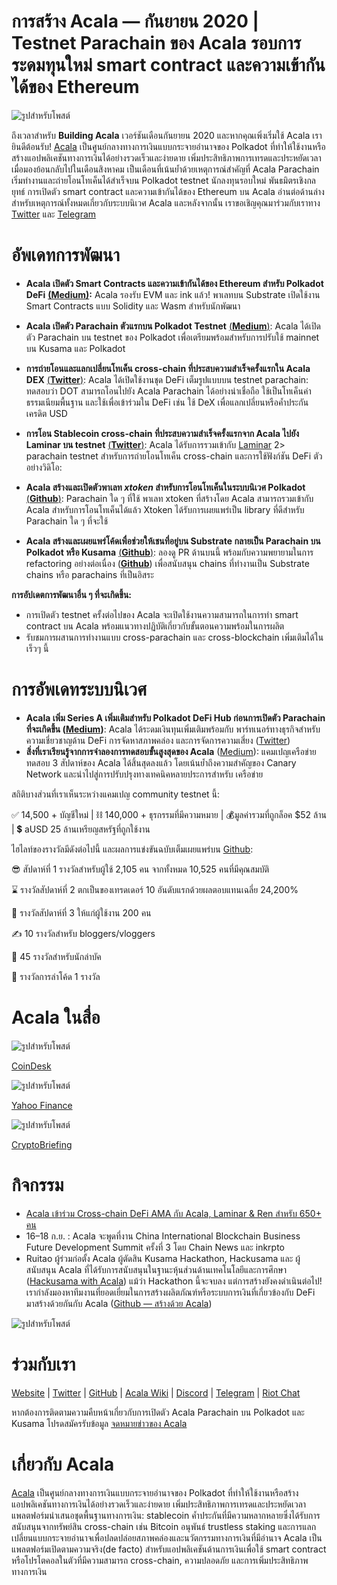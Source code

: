 # การสร้าง Acala — กันยายน 2020 | Testnet Parachain ของ Acala รอบการระดมทุนใหม่ smart contract และความเข้ากันได้ของ Ethereum

![รูปสำหรับโพสต์](https://miro.medium.com/max/1600/0*rPcIWxu2NiMMUEpU)

ถึงเวลาสำหรับ **Building Acala** เวอร์ชันเดือนกันยายน 2020 และหากคุณเพิ่งเริ่มใช้ Acala เรายินดีต้อนรับ! [Acala](http://acala.network) เป็นศูนย์กลางทางการเงินแบบกระจายอำนาจของ Polkadot ที่ทำให้ใช้งานหรือสร้างแอปพลิเคชันทางการเงินได้อย่างรวดเร็วและง่ายดาย เพิ่มประสิทธิภาพการเทรดและประหยัดเวลา เมื่อมองย้อนกลับไปในเดือนสิงหาคม เป็นเดือนที่เน้นย้ำด้วยเหตุการณ์สำคัญที่ Acala Parachain เริ่มทำงานและถ่ายโอนโทเค็นได้สำเร็จบน Polkadot testnet นักลงทุนรอบใหม่ พันธมิตรเชิงกลยุทธ์ การเปิดตัว smart contract และความเข้ากันได้ของ Ethereum บน Acala อ่านต่อด้านล่างสำหรับเหตุการณ์ทั้งหมดเกี่ยวกับระบบนิเวศ Acala และหลังจากนั้น เราขอเชิญคุณมาร่วมกับเราทาง [Twitter](https://twitter.com/acalanetwork) และ [Telegram](https://t.me/AcalaOfficial)

# **อัพเดทการพัฒนา**

- **Acala เปิดตัว Smart Contracts และความเข้ากันได้ของ Ethereum สำหรับ Polkadot DeFi** [**(Medium)**](https://medium.com/acalanetwork/acala-unveils-smart-contracts-and-ethereum-compatibility-for-polkadot-defi-588b3891e53d)**:** Acala รองรับ EVM และ ink แล้ว! พาเลทบน Substrate เปิดใช้งาน Smart Contracts แบบ Solidity และ Wasm สำหรับนักพัฒนา

- **Acala เปิดตัว Parachain ตัวแรกบน Polkadot Testnet** [(**Medium**)](https://medium.com/acalanetwork/acala-launches-the-1st-parachain-on-polkadot-testnet-682c02bad08b): Acala ได้เปิดตัว Parachain บน testnet ของ Polkadot เพื่อเตรียมพร้อมสำหรับการปรับใช้ mainnet บน Kusama และ Polkadot

- **การถ่ายโอนและแลกเปลี่ยนโทเค็น cross-chain ที่ประสบความสำเร็จครั้งแรกใน Acala DEX** [(**Twitter**)](https://twitter.com/AcalaNetwork/status/1297851737525481473?s=20): Acala ได้เปิดใช้งานชุด DeFi เต็มรูปแบบบน testnet parachain: ทดสอบว่า DOT สามารถโอนไปยัง Acala Parachain ได้อย่างน่าเชื่อถือ ใช้เป็นโทเค็นค่าธรรมเนียมพื้นฐาน และใช้เพื่อเข้าร่วมใน DeFi เช่น ใช้ DeX เพื่อแลกเปลี่ยนหรือค้ำประกันเครดิต USD

- **การโอน Stablecoin cross-chain ที่ประสบความสำเร็จครั้งแรกจาก Acala ไปยัง Laminar บน testnet** [(**Twitter**)](https://twitter.com/bettechentt/status/1298768242333237248?s=20): Acala ได้รับการรวมเข้ากับ [Laminar](https://www.laminar.one/) 2> parachain testnet สำหรับการถ่ายโอนโทเค็น cross-chain และการใช้ฟังก์ชัน DeFi ตัวอย่างวิดิโอ:

- **Acala สร้างและเปิดตัวพาเลท _xtoken_ สำหรับการโอนโทเค็นในระบบนิเวศ Polkadot** [(**Github**)](https://github.com/open-web3-stack/open-runtime-module-library/tree/rococo/xtokens): Parachain ใด ๆ ที่ใช้ พาเลท xtoken ที่สร้างโดย Acala สามารถรวมเข้ากับ Acala สำหรับการโอนโทเค็นได้แล้ว Xtoken ได้รับการเผยแพร่เป็น library ที่ดีสำหรับ Parachain ใด ๆ ที่จะใช้

- **Acala สร้างและเผยแพร่โค้ดเพื่อช่วยให้เชนที่อยู่บน Substrate กลายเป็น Parachain บน Polkadot หรือ Kusama** [(**Github**)](https://github.com/AcalaNetwork/Acala/pull/362): ลองดู PR ด้านบนนี้ พร้อมกับความพยายามในการ refactoring อย่างต่อเนื่อง ([**Github**](https://github.com/AcalaNetwork/Acala/compare/rococo-rc6)) เพื่อสนับสนุน chains ที่ทำงานเป็น Substrate chains หรือ parachains ที่เป็นอิสระ

**การอัปเดตการพัฒนาอื่น ๆ ที่จะเกิดขึ้น:**

- การเปิดตัว testnet ครั้งต่อไปของ Acala จะเปิดใช้งานความสามารถในการทำ smart contract บน Acala พร้อมแนวทางปฏิบัติเกี่ยวกับขั้นตอนความพร้อมในการผลิต
- รับชมการผสานการทำงานแบบ cross-parachain และ cross-blockchain เพิ่มเติมได้ในเร็วๆ นี้

# **การอัพเดทระบบนิเวศ**

- **Acala เพิ่ม Series A เพิ่มเติมสำหรับ Polkadot DeFi Hub ก่อนการเปิดตัว Parachain ที่จะเกิดขึ้น (**[**Medium**](https://medium.com/acalanetwork/acala-raises-additional-series-a-for-polkadot-defi-hub-ahead-of-upcoming-parachain-launch-22fdee9c2be9)**)**: Acala ได้ระดมเงินทุนเพิ่มเติมพร้อมกับ พาร์ทเนอร์ทางธุรกิจสำหรับความเชี่ยวชาญด้าน DeFi การจัดหาสภาพคล่อง และการจัดการความเสี่ยง ([Twitter](https://twitter.com/bettechentt/status/1299497896207773696?s=20))
- **สิ่งที่เราเรียนรู้จากการจำลองการทดสอบขั้นสูงสุดของ Acala** ([Medium](https://medium.com/acalanetwork/what-we-learned-from-acalas-extreme-testing-simulation-5ef5769a0902)): แคมเปญเครือข่ายทดสอบ 3 สัปดาห์ของ Acala ได้สิ้นสุดลงแล้ว โดยเน้นย้ำถึงความสำคัญของ Canary Network และนำไปสู่การปรับปรุงทางเทคนิคหลายประการสำหรับ เครือข่าย

สถิติบางส่วนที่เราเห็นระหว่างแคมเปญ community testnet นี้:

✅ 14,500 + บัญชีใหม่ | ⛓️ 140,000 + ธุรกรรมที่มีความหมาย | 💰มูลค่ารวมที่ถูกล็อค $52 ล้าน | 💲 aUSD 25 ล้านเหรียญสหรัฐที่ถูกใช้งาน

ไฮไลท์ของรางวัลมีดังต่อไปนี้ และผลการแข่งขันฉบับเต็มเผยแพร่บน [Github](https://github.com/AcalaNetwork/Acala/wiki/W.-Contribution-&-Rewards#season-3-prize-giving):

😎 สัปดาห์ที่ 1 รางวัลสำหรับผู้ใช้ 2,105 คน จากทั้งหมด 10,525 คนที่มีคุณสมบัติ

⌛ รางวัลสัปดาห์ที่ 2 ตกเป็นของเทรดเดอร์ 10 อันดับแรกด้วยผลตอบแทนเฉลี่ย 24,200%

🌋 รางวัลสัปดาห์ที่ 3 ให้แก่ผู้ใช้งาน 200 คน

✍️ 10 รางวัลสำหรับ bloggers/vloggers

🐞 45 รางวัลสำหรับนักล่าบัค

🤖️ รางวัลการล่าโค้ด 1 รางวัล

# **Acala ในสื่อ**

![รูปสำหรับโพสต์](https://miro.medium.com/max/2576/1*v2Ndsw3UwNTj0EhQNbFykw.png)

[CoinDesk](https://www.coindesk.com/acala-polkadot-defi-7m-pantera-saft)

![รูปสำหรับโพสต์](https://miro.medium.com/max/2562/1*z4iztwspAQT0KgfGt4jp_w.png)

[Yahoo Finance](https://finance.yahoo.com/news/polkadot-based-defi-project-acala-092543143.html)

![รูปสำหรับโพสต์](https://miro.medium.com/max/2274/1*ZA2JHJmNc15TXwClrwE_GQ.png)

[CryptoBriefing](https://cryptobriefing.com/acala-network-polkadots-makerdao-comes-ethereum/)

# **กิจกรรม**

- [Acala เข้าร่วม Cross-chain DeFi AMA กับ Acala, Laminar & Ren สำหรับ 650+ คน](https://twitter.com/AcalaNetwork/status/1295477682214338560?s=20)
- 16–18 ก.ย. : Acala จะพูดที่งาน China International Blockchain Business Future Development Summit ครั้งที่ 3 โดย Chain News และ inkrpto
- Ruitao ผู้ร่วมก่อตั้ง Acala ผู้ตัดสิน Kusama Hackathon, Hackusama และ ผู้สนับสนุน Acala ที่ได้รับการสนับสนุนในฐานะหุ้นส่วนด้านเทคโนโลยีและการศึกษา ([Hackusama with Acala](https://medium.com/acalanetwork/hackusama-ea1ddf3e945a)) แม้ว่า Hackathon นี้จะจบลง แต่การสร้างยังคงดำเนินต่อไป! เรากำลังมองหาทีมงานที่ยอดเยี่ยมในการสร้างผลิตภัณฑ์หรือระบบการเงินที่เกี่ยวข้องกับ DeFi มาสร้างด้วยกันกับ Acala ([Github — สร้างด้วย Acala](https://github.com/AcalaNetwork/Acala/wiki/U.-Build-with-Acala))

![รูปสำหรับโพสต์](https://miro.medium.com/max/1358/0*qMAanMu2kGLUXByX)

# ร่วมกับเรา

[Website](https://acala.network/) | [Twitter](https://twitter.com/AcalaNetwork) | [GitHub](https://github.com/AcalaNetwork/Acala) | [Acala Wiki](https://github.com/AcalaNetwork/Acala/wiki) | [Discord](https://discord.gg/vdbFVCH) | [Telegram](https://t.me/acalaofficial) | [Riot Chat](https://riot.im/app/#/room/#acala:matrix.org)

หากต้องการติดตามความคืบหน้าเกี่ยวกับการเปิดตัว Acala Parachain บน Polkadot และ Kusama โปรดสมัครรับข้อมูล [จดหมายข่าวของ Acala](https://share.hsforms.com/1X9RxkXk-R62I0VNbATaDXw4h8qc)

# **เกี่ยวกับ Acala**

[Acala](http://acala.network/) เป็นศูนย์กลางทางการเงินแบบกระจายอำนาจของ Polkadot ที่ทำให้ใช้งานหรือสร้างแอปพลิเคชันทางการเงินได้อย่างรวดเร็วและง่ายดาย เพิ่มประสิทธิภาพการเทรดและประหยัดเวลา แพลตฟอร์มนำเสนอชุดพื้นฐานทางการเงิน: stablecoin ค้ำประกันที่มีความหลากหลายซึ่งได้รับการสนับสนุนจากทรัพย์สิน cross-chain เช่น Bitcoin อนุพันธ์ trustless staking และการแลกเปลี่ยนแบบกระจายอำนาจเพื่อปลดปล่อยสภาพคล่องและนวัตกรรมทางการเงินที่มีอำนาจ Acala เป็นแพลตฟอร์มเปิดตามความจริง(de facto) สำหรับแอปพลิเคชันด้านการเงินเพื่อใช้ smart contract หรือโปรโตคอลในตัวที่มีความสามารถ cross-chain, ความปลอดภัย และการเพิ่มประสิทธิภาพทางการเงิน
